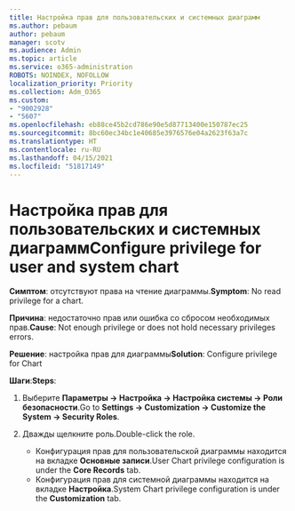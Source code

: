 ```yaml
---
title: Настройка прав для пользовательских и системных диаграмм
ms.author: pebaum
author: pebaum
manager: scotv
ms.audience: Admin
ms.topic: article
ms.service: o365-administration
ROBOTS: NOINDEX, NOFOLLOW
localization_priority: Priority
ms.collection: Adm_O365
ms.custom:
- "9002928"
- "5607"
ms.openlocfilehash: eb88ce45b2cd786e90e5d87713400e150787ec25
ms.sourcegitcommit: 8bc60ec34bc1e40685e3976576e04a2623f63a7c
ms.translationtype: HT
ms.contentlocale: ru-RU
ms.lasthandoff: 04/15/2021
ms.locfileid: "51817149"
---
```

# <a name="configure-privilege-for-user-and-system-chart"></a><span data-ttu-id="33aa6-102">Настройка прав для пользовательских и системных диаграмм</span><span class="sxs-lookup"><span data-stu-id="33aa6-102">Configure privilege for user and system chart</span></span>

<span data-ttu-id="33aa6-103">**Симптом**: отсутствуют права на чтение диаграммы.</span><span class="sxs-lookup"><span data-stu-id="33aa6-103">**Symptom**: No read privilege for a chart.</span></span>

<span data-ttu-id="33aa6-104">**Причина**: недостаточно прав или ошибка со сбросом необходимых прав.</span><span class="sxs-lookup"><span data-stu-id="33aa6-104">**Cause**: Not enough privilege or does not hold necessary privileges errors.</span></span>

<span data-ttu-id="33aa6-105">**Решение**: настройка прав для диаграммы</span><span class="sxs-lookup"><span data-stu-id="33aa6-105">**Solution**: Configure privilege for Chart</span></span>

<span data-ttu-id="33aa6-106">**Шаги**:</span><span class="sxs-lookup"><span data-stu-id="33aa6-106">**Steps**:</span></span>

1. <span data-ttu-id="33aa6-107">Выберите **Параметры -> Настройка -> Настройка системы -> Роли безопасности**.</span><span class="sxs-lookup"><span data-stu-id="33aa6-107">Go to **Settings -> Customization -> Customize the System -> Security Roles**.</span></span>

2. <span data-ttu-id="33aa6-108">Дважды щелкните роль.</span><span class="sxs-lookup"><span data-stu-id="33aa6-108">Double-click the role.</span></span>

    - <span data-ttu-id="33aa6-109">Конфигурация прав для пользовательской диаграммы находится на вкладке **Основные записи**.</span><span class="sxs-lookup"><span data-stu-id="33aa6-109">User Chart privilege configuration is under the **Core Records** tab.</span></span>
    - <span data-ttu-id="33aa6-110">Конфигурация прав для системной диаграммы находится на вкладке **Настройка**.</span><span class="sxs-lookup"><span data-stu-id="33aa6-110">System Chart privilege configuration is under the **Customization** tab.</span></span>
